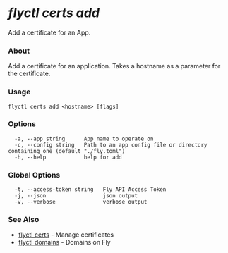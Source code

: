 # _flyctl certs add_

Add a certificate for an App.

### About

Add a certificate for an application. Takes a hostname 
as a parameter for the certificate.

### Usage
```
flyctl certs add <hostname> [flags]
```

### Options

```
  -a, --app string      App name to operate on
  -c, --config string   Path to an app config file or directory containing one (default "./fly.toml")
  -h, --help            help for add
```

### Global Options

```
  -t, --access-token string   Fly API Access Token
  -j, --json                  json output
  -v, --verbose               verbose output
```

### See Also

* [flyctl certs](/docs/flyctl/certs/)	 - Manage certificates
* [flyctl domains](/docs/flyctl/domains/)	 - Domains on Fly
